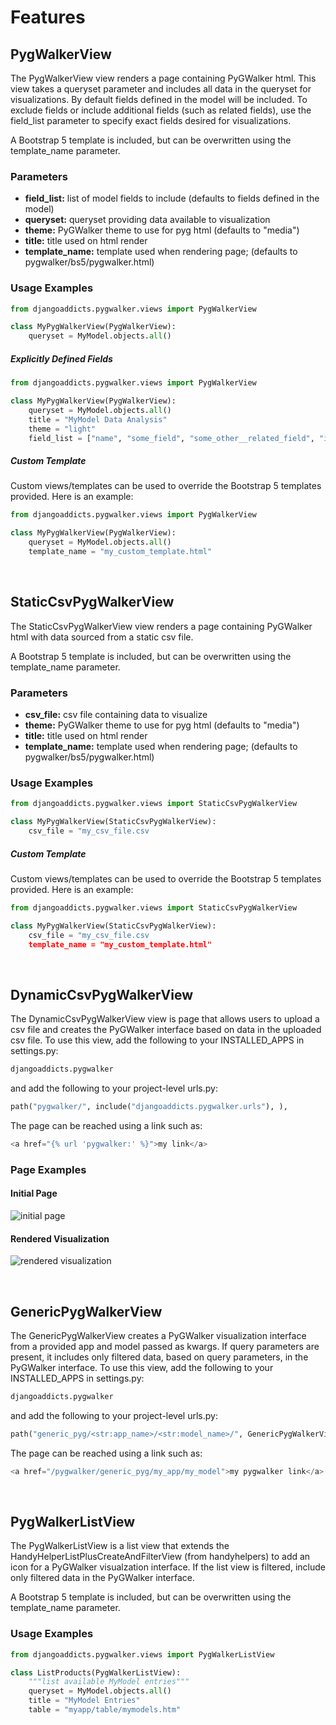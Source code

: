 # Features

## PygWalkerView

The PygWalkerView view renders a page containing PyGWalker html. This view takes a queryset parameter and includes all data in the queryset for visualizations. By default fields defined in the model will be included. To exclude fields or include additional fields (such as related fields), use the field_list parameter to specify exact fields desired for visualizations.  

A Bootstrap 5 template is included, but can be overwritten using the template_name parameter. 

### Parameters
- **field_list:** list of model fields to include (defaults to fields defined in the model)
- **queryset:** queryset providing data available to visualization
- **theme:** PyGWalker theme to use for pyg html (defaults to "media")
- **title:** title used on html render
- **template_name:** template used when rendering page; (defaults to pygwalker/bs5/pygwalker.html)

### Usage Examples

```python
from djangoaddicts.pygwalker.views import PygWalkerView

class MyPygWalkerView(PygWalkerView):
    queryset = MyModel.objects.all()
```

##### Explicitly Defined Fields

```python
from djangoaddicts.pygwalker.views import PygWalkerView

class MyPygWalkerView(PygWalkerView):
    queryset = MyModel.objects.all()
    title = "MyModel Data Analysis"
    theme = "light"
    field_list = ["name", "some_field", "some_other__related_field", "id", "created_at", "updated_at"]
```


##### Custom Template
Custom views/templates can be used to override the Bootstrap 5 templates provided. Here is an example:

```python
from djangoaddicts.pygwalker.views import PygWalkerView

class MyPygWalkerView(PygWalkerView):
    queryset = MyModel.objects.all()
    template_name = "my_custom_template.html"
```


<br>

## StaticCsvPygWalkerView

The StaticCsvPygWalkerView view renders a page containing PyGWalker html with data sourced from a static csv file. 

A Bootstrap 5 template is included, but can be overwritten using the template_name parameter. 

### Parameters
- **csv_file:** csv file containing data to visualize
- **theme:** PyGWalker theme to use for pyg html (defaults to "media")
- **title:** title used on html render
- **template_name:** template used when rendering page; (defaults to pygwalker/bs5/pygwalker.html)


### Usage Examples

```python
from djangoaddicts.pygwalker.views import StaticCsvPygWalkerView

class MyPygWalkerView(StaticCsvPygWalkerView):
    csv_file = "my_csv_file.csv
```

##### Custom Template
Custom views/templates can be used to override the Bootstrap 5 templates provided. Here is an example:

```python
from djangoaddicts.pygwalker.views import StaticCsvPygWalkerView

class MyPygWalkerView(StaticCsvPygWalkerView):
    csv_file = "my_csv_file.csv
    template_name = "my_custom_template.html"
```


<br/>

## DynamicCsvPygWalkerView

The DynamicCsvPygWalkerView view is page that allows users to upload a csv file and creates the PyGWalker interface based on data in the uploaded csv file. To use this view, add the following to your INSTALLED_APPS in settings.py:

```python 
djangoaddicts.pygwalker
```
and add the following to your project-level urls.py:

```python
path("pygwalker/", include("djangoaddicts.pygwalker.urls"), ),
``` 

The page can be reached using a link such as:

```python
<a href="{% url 'pygwalker:' %}">my link</a>
```

### Page Examples

#### Initial Page
![initial page](images/pyg_upload.png)

#### Rendered Visualization
![rendered visualization](images/pyg_chart.png)


<br/>

## GenericPygWalkerView

The GenericPygWalkerView creates a PyGWalker visualization interface from a provided app and model passed as kwargs. If query parameters are present, it includes only filtered data, based on query parameters, in the PyGWalker interface. To use this view, add the following to your INSTALLED_APPS in settings.py:

```python 
djangoaddicts.pygwalker
```
and add the following to your project-level urls.py:

```python
path("generic_pyg/<str:app_name>/<str:model_name>/", GenericPygWalkerView.as_view(), name="generic_pyg"),
``` 

The page can be reached using a link such as:

```python
<a href="/pygwalker/generic_pyg/my_app/my_model">my pygwalker link</a>
```


<br/>

## PygWalkerListView

The PygWalkerListView is a list view that extends the HandyHelperListPlusCreateAndFilterView (from handyhelpers) to add an icon for a PyGWalker visualzation interface. If the list view is filtered, include only filtered data in the PyGWalker interface.

A Bootstrap 5 template is included, but can be overwritten using the template_name parameter. 

### Usage Examples

```python
from djangoaddicts.pygwalker.views import PygWalkerListView

class ListProducts(PygWalkerListView):
    """list available MyModel entries"""
    queryset = MyModel.objects.all()
    title = "MyModel Entries"
    table = "myapp/table/mymodels.htm"
```

<br/>
